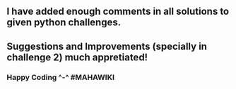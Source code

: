 ## I have added enough comments in all solutions to given python challenges.

## Suggestions and Improvements (specially in challenge 2) much appretiated!

### Happy Coding ^-^ #MAHAWIKI 
